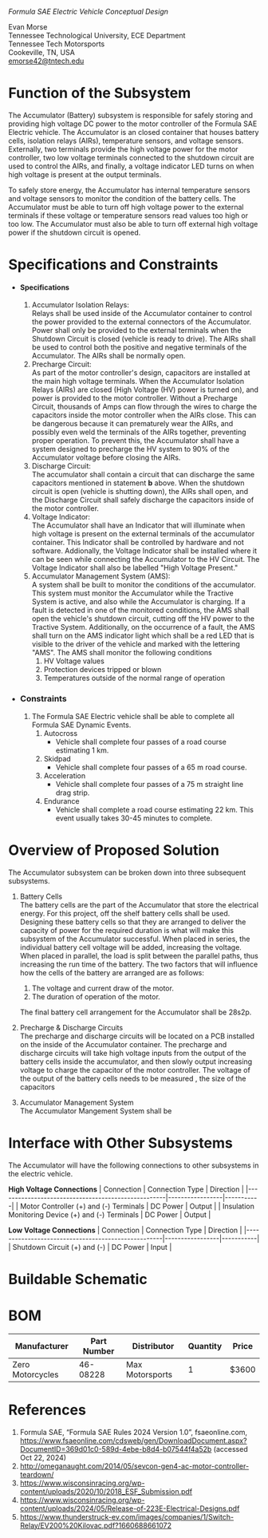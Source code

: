 
_Formula SAE Electric Vehicle Conceptual Design_

Evan Morse  
Tennessee Technological University, ECE Department  
Tennessee Tech Motorsports  
Cookeville, TN, USA  
[emorse42@tntech.edu](mailto:emorse42@tntech.edu)


# Function of the Subsystem

The Accumulator (Battery) subsystem is responsible for safely storing and providing high voltage DC power to the motor controller of the Formula SAE Electric vehicle.  The Accumulator is an closed container that houses battery cells, isolation relays (AIRs), temperature sensors, and voltage sensors.  Externally, two terminals provide the high voltage power for the motor controller, two low voltage terminals connected to the shutdown circuit are used to control the AIRs, and finally, a voltage indicator LED turns on when high voltage is present at the output terminals.

To safely store energy, the Accumulator has internal temperature sensors and voltage sensors to monitor the condition of the battery cells.  The Accumulator must be able to turn off high voltage power to the external terminals if these voltage or temperature sensors read values too high or too low.  The Accumulator must also be able to turn off external high voltage power if the shutdown circuit is opened.



# Specifications and Constraints

- #### Specifications
   
	1. Accumulator Isolation Relays:  
		Relays shall be used inside of the Accumulator container to control the power provided to the external connectors of the Accumulator.  Power shall only be provided to the external terminals when the Shutdown Circuit is closed (vehicle is ready to drive).  The AIRs shall be used to control both the positive and negative terminals of the Accumulator. The AIRs shall be normally open.
	2. Precharge Circuit:  
		As part of the motor controller's design, capacitors are installed at the main high voltage terminals.  When the Accumulator Isolation Relays (AIRs) are closed (High Voltage (HV) power is turned on), and power is provided to the motor controller.  Without a Precharge Circuit, thousands of Amps can flow through the wires to charge the capacitors inside the motor controller when the AIRs close.  This can be dangerous because it can prematurely wear the AIRs, and possibly even weld the terminals of the AIRs together, preventing proper operation.  To prevent this, the Accumulator shall have a system designed to precharge the HV system to 90% of the Accumulator voltage before closing the AIRs.    
	3. Discharge Circuit:  
		The accumulator shall contain a circuit that can discharge the same capacitors mentioned in statement **b** above.  When the shutdown circuit is open (vehicle is shutting down), the AIRs shall open, and the Discharge Circuit shall safely discharge the capacitors inside of the motor controller.
	4. Voltage Indicator:  
		The Accumulator shall have an Indicator that will illuminate when high voltage is present on the external terminals of the accumulator container.  This Indicator shall be controlled by hardware and not software.  Addionally, the Voltage Indicator shall be installed where it can be seen while connecting the Accumulator to the HV Circuit.  The Voltage Indicator shall also be labelled "High Voltage Present."   
	5. Accumulator Management System (AMS):  
		A system shall be built to monitor the conditions of the accumulator.  This system must monitor the Accumulator while the Tractive System is active, and also while the Accumulator is charging.  If a fault is detected in one of the monitored conditions, the AMS shall open the vehicle's shutdown circuit, cutting off the HV power to the Tractive System.  Additionally, on the occurrence of a fault, the AMS shall turn on the AMS indicator light which shall be a red LED that is visible to the driver of the vehicle and marked with the lettering "AMS".  The AMS shall monitor the following conditions  
         1. HV Voltage values
         2. Protection devices tripped or blown
         3. Temperatures outside of the normal range of operation

- ### Constraints  
	1. The Formula SAE Electric vehicle shall be able to complete all Formula SAE Dynamic Events.
		1. Autocross
			- Vehicle shall complete four passes of a road course estimating 1 km.
		2. Skidpad  
			- Vehicle shall complete four passes of a 65 m road course.
		3. Acceleration  
			- Vehicle shall complete four passes of a 75 m straight line drag strip.
		4. Endurance
			- Vehicle shall complete a road course estimating 22 km.  This event usually takes 30-45 minutes to complete.

# Overview of Proposed Solution

The Accumulator subsystem can be broken down into three subsequent subsystems.  
1. Battery Cells  
	The battery cells are the part of the Accumulator that store the electrical energy.  For this project, off the shelf battery cells shall be used.  Designing these battery cells so that they are arranged to deliver the capacity of power for the required duration is what will make this subsystem of the Accumulator successful.  When placed in series, the individual battery cell voltage will be added, increasing the voltage.  When placed in parallel, the load is split between the parallel paths, thus increasing the run time of the battery.  The two factors that will influence how the cells of the battery are arranged are as follows:
    
    1. The voltage and current draw of the motor.  
    2. The duration of operation of the motor.
   
	The final battery cell arrangement for the Accumulator shall be 28s2p.

2. Precharge & Discharge Circuits  
	The precharge and discharge circuits will be located on a PCB installed on the inside of the Accumulator container.  The precharge and discharge circuits will take high voltage inputs from the output of the battery cells inside the accumulator, and then slowly output increasing voltage to charge the capacitor of the motor controller.  The voltage of the output of the battery cells needs to be measured , the size of the capacitors 
    
3. Accumulator Management System  
	The Accumulator Mangement System shall be 

# Interface with Other Subsystems

The Accumulator will have the following connections to other subsystems in the electric vehicle.  
  
  **High Voltage Connections**
  | Connection                                         | Connection Type | Direction |
  |----------------------------------------------------|-----------------|-----------|
  | Motor Controller (+) and (-) Terminals             | DC Power        | Output    |
  | Insulation Monitoring Device (+) and (-) Terminals | DC Power        | Output    |

  **Low Voltage Connections**
  | Connection                                         | Connection Type | Direction |
  |----------------------------------------------------|-----------------|-----------|
  | Shutdown Circuit (+) and (-)             	     | DC Power        | Input     |

# Buildable Schematic


# BOM



| Manufacturer     | Part Number | Distributor     | Quantity | Price |
|------------------|-------------|-----------------|----------|-------|
| Zero Motorcycles | 46-08228    | Max Motorsports | 1        | $3600 |                                    



# References
1. Formula SAE, “Formula SAE Rules 2024 Version 1.0”, fsaeonline.com, <https://www.fsaeonline.com/cdsweb/gen/DownloadDocument.aspx?DocumentID=369d01c0-589d-4ebe-b8d4-b07544f4a52b> (accessed Oct 22, 2024)
2. <http://omeganaught.com/2014/05/sevcon-gen4-ac-motor-controller-teardown/>
3. <https://www.wisconsinracing.org/wp-content/uploads/2020/10/2018_ESF_Submission.pdf>
4. <https://www.wisconsinracing.org/wp-content/uploads/2024/05/Release-of-223E-Electrical-Designs.pdf>
5. <https://www.thunderstruck-ev.com/images/companies/1/Switch-Relay/EV200%20Kilovac.pdf?1660688661072>
